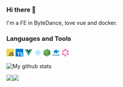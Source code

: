 ### Hi there 👋

I'm a FE in ByteDance, love vue and docker.

### Languages and Tools

<code><img height="20" src="https://raw.githubusercontent.com/github/explore/80688e429a7d4ef2fca1e82350fe8e3517d3494d/topics/javascript/javascript.png"></code>
<code><img height="20" src="https://raw.githubusercontent.com/github/explore/80688e429a7d4ef2fca1e82350fe8e3517d3494d/topics/typescript/typescript.png"></code>
<code><img height="20" src="https://raw.githubusercontent.com/github/explore/80688e429a7d4ef2fca1e82350fe8e3517d3494d/topics/vue/vue.png"></code>
<code><img height="20" src="https://raw.githubusercontent.com/github/explore/80688e429a7d4ef2fca1e82350fe8e3517d3494d/topics/react/react.png"></code>
<code><img height="20" src="https://raw.githubusercontent.com/github/explore/80688e429a7d4ef2fca1e82350fe8e3517d3494d/topics/nodejs/nodejs.png"></code>
<code><img height="20" src="https://raw.githubusercontent.com/github/explore/80688e429a7d4ef2fca1e82350fe8e3517d3494d/topics/docker/docker.png"></code>
<code><img height="20" src="https://raw.githubusercontent.com/github/explore/5c058a388828bb5fde0bcafd4bc867b5bb3f26f3/topics/graphql/graphql.png"></code>

![My github stats](https://github-readme-stats.vercel.app/api?username=cs-tao&hide=["contribs"])

<a href="https://github.com/CS-Tao/CS-Tao.github.io">
  <img align="left" src="https://github-readme-stats.anuraghazra1.vercel.app/api/pin/?username=cs-tao&repo=CS-Tao.github.io" />
</a>

<a href="https://github.com/CS-Tao/services">
  <img align="left" src="https://github-readme-stats.anuraghazra1.vercel.app/api/pin/?username=cs-tao&repo=services" />
</a>
